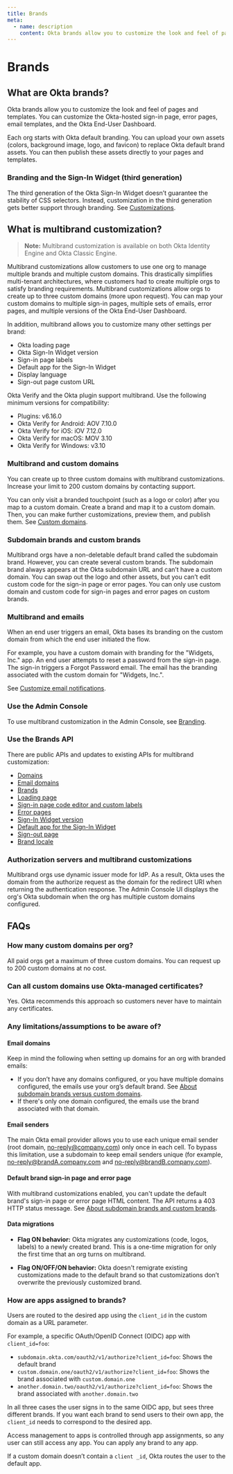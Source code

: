 ```yaml
---
title: Brands
meta:
  - name: description
    content: Okta brands allow you to customize the look and feel of pages and templates, such as the Okta-hosted sign-in page, error pages, email templates, and the Okta End-User Dashboard.
---
```


# Brands

## What are Okta brands?

Okta brands allow you to customize the look and feel of pages and templates. You can customize the Okta-hosted sign-in page, error pages, email templates, and the Okta End-User Dashboard.

Each org starts with Okta default branding. You can upload your own assets (colors, background image, logo, and favicon) to replace Okta default brand assets. You can then publish these assets directly to your pages and templates.

### Branding and the Sign-In Widget (third generation)

<ApiLifecycle access="ea" />

The third generation of the Okta Sign-In Widget doesn’t guarantee the stability of CSS selectors. Instead, customization in the third generation gets better support through branding. See [Customizations](https://developer.okta.com/docs/api/openapi/okta-management/management/tag/Customization/).

## What is multibrand customization?

> **Note:** Multibrand customization is available on both Okta Identity Engine and Okta Classic Engine.

Multibrand customizations allow customers to use one org to manage multiple brands and multiple custom domains. This drastically simplifies multi-tenant architectures, where customers had to create multiple orgs to satisfy branding requirements. Multibrand customizations allow orgs to create up to three custom domains (more upon request). You can map your custom domains to multiple sign-in pages, multiple sets of emails, error pages, and multiple versions of the Okta End-User Dashboard.

In addition, multibrand allows you to customize many other settings per brand:

- Okta loading page
- Okta Sign-In Widget version
- Sign-in page labels
- Default app for the Sign-In Widget
- Display language
- Sign-out page custom URL

Okta Verify and the Okta plugin support multibrand. Use the following minimum versions for compatibility:

- Plugins: v6.16.0
- Okta Verify for Android: AOV 7.10.0
- Okta Verify for iOS: iOV 7.12.0
- Okta Verify for macOS: MOV 3.10
- Okta Verify for Windows: v3.10

### Multibrand and custom domains

You can create up to three custom domains with multibrand customizations. Increase your limit to 200 custom domains by contacting support.

You can only visit a branded touchpoint (such as a logo or color) after you map to a custom domain. Create a brand and map it to a custom domain. Then, you can make further customizations, preview them, and publish them. See [Custom domains](/docs/guides/custom-url-domain/main/#about-okta-domain-customization).

### Subdomain brands and custom brands

Multibrand orgs have a non-deletable default brand called the subdomain brand. However, you can create several custom brands. The subdomain brand always appears at the Okta subdomain URL and can’t have a custom domain. You can swap out the logo and other assets, but you can’t edit custom code for the sign-in page or error pages. You can only use custom domain and custom code for sign-in pages and error pages on custom brands.

### Multibrand and emails

When an end user triggers an email, Okta bases its branding on the custom domain from which the end user initiated the flow.

For example, you have a custom domain with branding for the "Widgets, Inc." app. An end user attempts to reset a password from the sign-in page. The sign-in triggers a Forgot Password email. The email has the branding associated with the custom domain for "Widgets, Inc.".

See [Customize email notifications](/docs/guides/custom-email/main/).

### Use the Admin Console

To use multibrand customization in the Admin Console, see [Branding](https://help.okta.com/okta_help.htm?type=oie&id=csh-branding).

### Use the Brands API

There are public APIs and updates to existing APIs for multibrand customization:

- [Domains](https://developer.okta.com/docs/api/openapi/okta-management/management/tag/CustomDomain/)
- [Email domains](https://developer.okta.com/docs/api/openapi/okta-management/management/tag/EmailDomain/)
- [Brands](https://developer.okta.com/docs/api/openapi/okta-management/management/tag/Customization/)
- [Loading page](https://developer.okta.com/docs/api/openapi/okta-management/management/tag/Customization/#tag/Customization/operation/listBrandThemes)
- [Sign-in page code editor and custom labels](https://developer.okta.com/docs/api/openapi/okta-management/management/tag/Customization/#tag/Customization/operation/getSignInPage)
- [Error pages](https://developer.okta.com/docs/api/openapi/okta-management/management/tag/Customization/#tag/Customization/operation/getErrorPage)
- [Sign-In Widget version](https://developer.okta.com/docs/api/openapi/okta-management/management/tag/Customization/#tag/Customization/operation/listAllSignInWidgetVersions)
- [Default app for the Sign-In Widget](https://developer.okta.com/docs/api/openapi/okta-management/management/tag/Customization/#tag/Customization/operation/listBrands)
- [Sign-out page](https://developer.okta.com/docs/api/openapi/okta-management/management/tag/Customization/#tag/Customization/operation/getSignOutPageSettings)
- [Brand locale](https://developer.okta.com/docs/api/openapi/okta-management/management/tag/Customization/#tag/Customization/operation/listBrands)

### Authorization servers and multibrand customizations

Multibrand orgs use dynamic issuer mode for IdP. As a result, Okta uses the domain from the authorize request as the domain for the redirect URI when returning the authentication response. The Admin Console UI displays the org's Okta subdomain when the org has multiple custom domains configured.

## FAQs

### How many custom domains per org?

All paid orgs get a maximum of three custom domains. You can request up to 200 custom domains at no cost.

### Can all custom domains use Okta-managed certificates?

Yes. Okta recommends this approach so customers never have to maintain any certificates.

### Any limitations/assumptions to be aware of?

#### Email domains

Keep in mind the following when setting up domains for an org with branded emails:

- If you don’t have any domains configured, or you have multiple domains configured, the emails use your org’s default brand. See [About subdomain brands versus custom domains](#about-subdomain-brands-and-custom-brands).
- If there's only one domain configured, the emails use the brand associated with that domain.

#### Email senders

The main Okta email provider allows you to use each unique email sender (root domain, no-reply@company.com) only once in each cell. To bypass this limitation, use a subdomain to keep email senders unique (for example, no-reply@brandA.company.com and no-reply@brandB.company.com).

#### Default brand sign-in page and error page

With multibrand customizations enabled, you can't update the default brand's sign-in page or error page HTML content. The API returns a 403 HTTP status message. See [About subdomain brands and custom brands](#about-subdomain-brands-and-custom-brands).

#### Data migrations

- **Flag ON behavior:** Okta migrates any customizations (code, logos, labels) to a newly created brand. This is a one-time migration for only the first time that an org turns on multibrand.

- **Flag ON/OFF/ON behavior:** Okta doesn't remigrate existing customizations made to the default brand so that customizations don’t overwrite the previously customized brand.

### How are apps assigned to brands?

Users are routed to the desired app using the `client_id` in the custom domain as a URL parameter.

For example, a specific OAuth/OpenID Connect (OIDC) app with `client_id=foo`:

- `subdomain.okta.com/oauth2/v1/authorize?client_id=foo`: Shows the default brand
- `custom.domain.one/oauth2/v1/authorize?client_id=foo`: Shows the brand associated with `custom.domain.one`
- `another.domain.two/oauth2/v1/authorize?client_id=foo`: Shows the brand associated with `another.domain.two`

In all three cases the user signs in to the same OIDC app, but sees three different brands. If you want each brand to send users to their own app, the `client_id` needs to correspond to the desired app.

Access management to apps is controlled through app assignments, so any user can still access any app. You can apply any brand to any app.

If a custom domain doesn’t contain a `client _id`, Okta routes the user to the default app.




